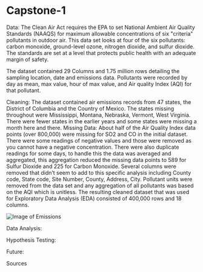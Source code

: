 # Capstone-1
Data:
The Clean Air Act requires the EPA to set National Ambient Air Quality Standards (NAAQS) for maximum allowable concentrations of six "criteria" pollutants in outdoor air. This data set looks at four of the six pollutants: carbon monoxide, ground-level ozone, nitrogen dioxide, and sulfur dioxide. The standards are set at a level that protects public health with an adequate margin of safety. 

The dataset contained 29 Columns and 1.75 million rows detailing the sampling location, date and emissions data. Pollutants were recorded by day as mean, max value, hour of max value, and Air quality Index (AQI) for that pollutant.


Cleaning:
The dataset contained air emissions records from 47 states, the District of Columbia and the Country of Mexico.  The states missing throughout were Mississippi, Montana, Nebraska, Vermont, West Virginia.  There were fewer states in the earlier years and some states were missing a month here and there.
Missing Data:  About half of the Air Quality Index data points (over 800,000) were missing for SO2 and CO in the initial dataset.  There were some readings of negative values and those were removed as you cannot have a negative concentration.  There were also duplicate readings for some days, to handle this the data was averaged and aggregated,  this aggregation reduced the missing data points to 589 for Sulfur Dioxide and 225 for Carbon Monoxide.  Several columns were removed that didn’t seem to add to this specific analysis including County code, State code, Site Number, County, Address, City.  Pollutant units were removed from the data set and any aggregation of all pollutants was based on the AQI which is unitless.
The resulting cleaned dataset that was used for Exploratory Data Analysis (EDA) consisted of 400,000 rows and 18 columns.


![Image of Emissions](https://www.sciencealert.com/images/2019-03/processed/COALuseIncreasing2018_1024.jpg)

Data Analysis:

Hypothesis Testing:

Future:


Sources
